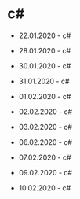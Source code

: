 # c#
- 22.01.2020 - c#
- 28.01.2020 - c#
- 30.01.2020 - c#
- 31.01.2020 - c#

- 01.02.2020 - c#
- 02.02.2020 - c#
- 03.02.2020 - c#
- 06.02.2020 - c#
- 07.02.2020 - c#
- 09.02.2020 - c#
- 10.02.2020 - c#